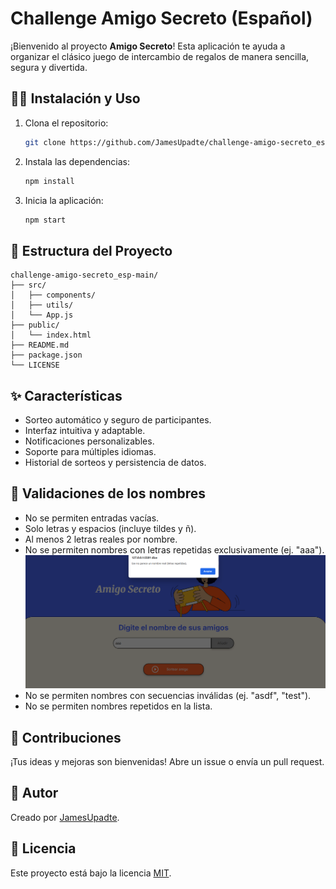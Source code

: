 # Challenge Amigo Secreto (Español)

¡Bienvenido al proyecto **Amigo Secreto**! Esta aplicación te ayuda a organizar el clásico juego de intercambio de regalos de manera sencilla, segura y divertida.

## 🧑‍💻 Instalación y Uso

1. Clona el repositorio:
    ```bash
    git clone https://github.com/JamesUpadte/challenge-amigo-secreto_esp-main.git
    ```
2. Instala las dependencias:
    ```bash
    npm install
    ```
3. Inicia la aplicación:
    ```bash
    npm start
    ```


## 🚀 Estructura del Proyecto

```
challenge-amigo-secreto_esp-main/
├── src/
│   ├── components/
│   ├── utils/
│   └── App.js
├── public/
│   └── index.html
├── README.md
├── package.json
└── LICENSE
```


## ✨ Características

- Sorteo automático y seguro de participantes.
- Interfaz intuitiva y adaptable.
- Notificaciones personalizables.
- Soporte para múltiples idiomas.
- Historial de sorteos y persistencia de datos.

## 🚀 Validaciones de los nombres

- No se permiten entradas vacías.
- Solo letras y espacios (incluye tildes y ñ).
- Al menos 2 letras reales por nombre.
- No se permiten nombres con letras repetidas exclusivamente (ej. "aaa").
![alt text](image.png)
- No se permiten nombres con secuencias inválidas (ej. "asdf", "test").
- No se permiten nombres repetidos en la lista.



## 🤝 Contribuciones

¡Tus ideas y mejoras son bienvenidas! Abre un issue o envía un pull request.

## 👤 Autor

Creado por [JamesUpadte](https://github.com/JamesUpadte).

## 📄 Licencia

Este proyecto está bajo la licencia [MIT](LICENSE).
